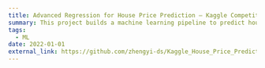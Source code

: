 ```yaml
---
title: Advanced Regression for House Price Prediction – Kaggle Competition
summary: This project builds a machine learning pipeline to predict house prices by preprocessing data, engineering features, and selecting key predictors using Random Forest. It optimizes a Gradient Boosting Regressor with RandomizedSearchCV, achieving an RMSE of 0.1322 (log scale) on the dev set.
tags:
  - ML
date: 2022-01-01
external_link: https://github.com/zhengyi-ds/Kaggle_House_Price_Prediction
---
```

